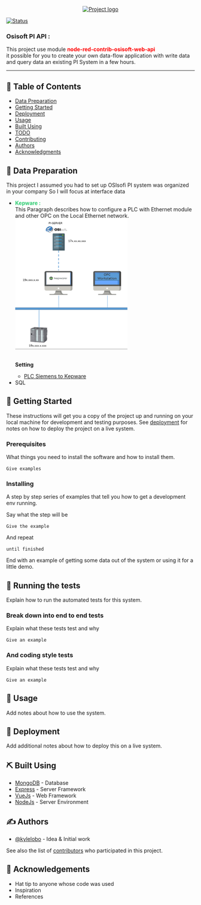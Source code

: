 
<p align="center">
  <a href="" rel="noopener">
 <img width=150px height=100px src="https://vectorlogoseek.com/wp-content/uploads/2020/03/osisoft-vector-logo.png" alt="Project logo"></a>
</p>
<div align="left">

[![Status](https://img.shields.io/badge/status-active-success.svg)]()

<h3 align="left">Osisoft PI API :</h3>
<p align= "left">This project use module <b style="color:red">node-red-contrib-osisoft-web-api </b><br>it possible for you to create your own data-flow application with write data and query data an existing PI System in a few hours.</p>


---


## 📝 Table of Contents

- [Data Preparation](#Data_Preparation)
- [Getting Started](#getting_started)
- [Deployment](#deployment)
- [Usage](#usage)
- [Built Using](#built_using)
- [TODO](../TODO.md)
- [Contributing](../CONTRIBUTING.md)
- [Authors](#authors)
- [Acknowledgments](#acknowledgement)

## 🧐 Data Preparation <a name = "Data_Preparation"></a>
This project I assumed you had to set up OSIsofi PI system was organized in your company So I will focus at interface data 
<ul>

<li><b style="color:rgb(46, 204, 113)">Kepware : </b> <br>This Paragraph describes how to configure a PLC with Ethernet module and other OPC on the Local Ethernet network.</li>
 <img align= "center" width=300px height=350px src="https://raw.githubusercontent.com/watthanai/Node-Red-PIAPI/master/images/kepware/Architecture-Kepware.PNG?token=GHSAT0AAAAAABTUUZXDPOL7S52PMAFOQLY2YTKHMLQ"><br>

 <b><br>Setting</b>
 
  <a target="_blank" href="https://raw.githubusercontent.com/watthanai/Node-Red-PIAPI/master/images/kepware/Connect%20PLC%20Siemens%20to%20Kepware/Slide1.PNG">
  </a>
  <ul><li><a href="https://github.com/watthanai/Node-Red-PIAPI/blob/master/PLC-Simen.md">PLC Siemens to Kepware </a> </li></ul>

 
<li>SQL</li>
</ul>

## 🏁 Getting Started <a name = "getting_started"></a>

These instructions will get you a copy of the project up and running on your local machine for development and testing purposes. See [deployment](#deployment) for notes on how to deploy the project on a live system.

### Prerequisites

What things you need to install the software and how to install them.

```
Give examples
```

### Installing

A step by step series of examples that tell you how to get a development env running.

Say what the step will be

```
Give the example
```

And repeat

```
until finished
```

End with an example of getting some data out of the system or using it for a little demo.

## 🔧 Running the tests <a name = "tests"></a>

Explain how to run the automated tests for this system.

### Break down into end to end tests

Explain what these tests test and why

```
Give an example
```

### And coding style tests

Explain what these tests test and why

```
Give an example
```

## 🎈 Usage <a name="usage"></a>

Add notes about how to use the system.

## 🚀 Deployment <a name = "deployment"></a>

Add additional notes about how to deploy this on a live system.

## ⛏️ Built Using <a name = "built_using"></a>

- [MongoDB](https://www.mongodb.com/) - Database
- [Express](https://expressjs.com/) - Server Framework
- [VueJs](https://vuejs.org/) - Web Framework
- [NodeJs](https://nodejs.org/en/) - Server Environment

## ✍️ Authors <a name = "authors"></a>

- [@kylelobo](https://github.com/kylelobo) - Idea & Initial work

See also the list of [contributors](https://github.com/kylelobo/The-Documentation-Compendium/contributors) who participated in this project.

## 🎉 Acknowledgements <a name = "acknowledgement"></a>

- Hat tip to anyone whose code was used
- Inspiration
- References
